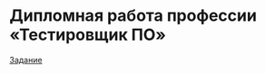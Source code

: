 # Дипломная работа профессии «Тестировщик ПО»
[Задание](https://github.com/netology-code/qa-diploma)
